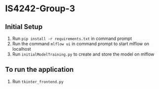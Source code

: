 # IS4242-Group-3

## Initial Setup
1. Run `pip install -r requirements.txt` in command prompt
2. Run the command `mlflow ui` in command prompt to start mlflow on localhost
3. Run `initialModelTraining.py` to create and store the model on mlflow

## To run the application
1. Run `tkinter_frontend.py`